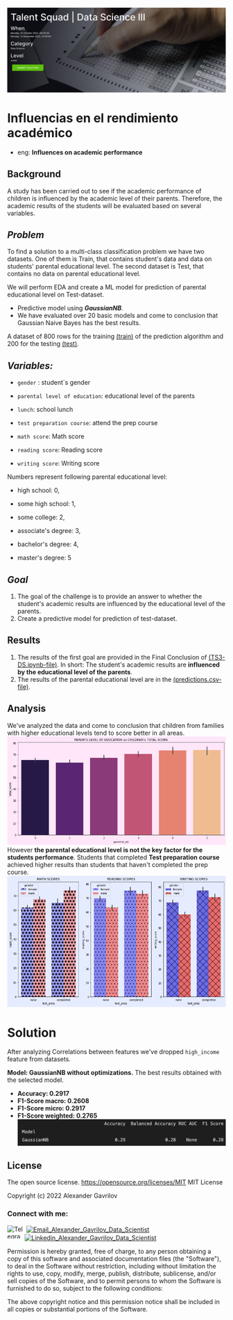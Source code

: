 ![alt text](https://github.com/GVRQ/TS3-DS/blob/main/images/nuwe.jpg?raw=true)
# Influencias en el rendimiento académico
* eng: **Influences on academic performance**

## Background
A study has been carried out to see if the academic performance of children is influenced by the academic level of their parents. Therefore, the academic results of the students will be evaluated based on several variables.


## *Problem*
To find a solution to a multi-class classification problem we have two datasets. One of them is Train, that contains student's data and data on students' parental educational level. The second dataset is Test, that contains no data on parental educational level.

We will perform EDA and create a ML model for prediction of parental educational level on Test-dataset.
-  Predictive model using ***GaussianNB***. 
- We have evaluated over 20 basic models and come to conclusion that Gaussian Naive Bayes has the best results.

A dataset of 800 rows for the training [(train)](https://challenges-asset-files.s3.us-east-2.amazonaws.com/Events/Talent+Squad+League/3rd_batch/data/train.csv) of the prediction algorithm and 200 for the testing [(test)](https://challenges-asset-files.s3.us-east-2.amazonaws.com/Events/Talent+Squad+League/3rd_batch/data/test.csv).

## *Variables:*
- `gender` : student`s gender

- `parental level of education`: educational level of the parents

- `lunch`: school lunch

- `test preparation course`: attend the prep course

- `math score`: Math score

- `reading score`: Reading score

- `writing score`: Writing score

Numbers represent following parental educational level:
- high school: 0,

- some high school: 1,

- some college: 2,

- associate's degree: 3,

- bachelor's degree: 4,

- master's degree: 5

## *Goal*
1. The goal of the challenge is to provide an answer to whether the student's academic results are influenced by the educational level of the parents. 
2. Create a predictive model for prediction of test-dataset.

## Results

1. The results of the first goal are provided in the Final Conclusion of [(TS3-DS.ipynb-file)](https://github.com/GVRQ/TS3-DS/blob/main/TS_DS3.ipynb). In short: The student's academic results are **influenced by the educational level of the parents**.
2. The results of the parental educational level are in the [(predictions.csv-file)](https://github.com/GVRQ/TS3-DS/blob/main/predictions.json).

## Analysis
We've analyzed the data and come to conclusion that children from families with higher educational levels tend to score better in all areas. 
![alt text](https://github.com/GVRQ/TS3-DS/blob/main/images/Parental_ed_values.png?raw=true)
However **the parental educational level is not the key factor for the students performance**. Students that completed **Test preparation course** achieved higher results than students that haven't completed the prep course.
![alt text](https://github.com/GVRQ/TS3-DS/blob/main/images/prep_course_vs_scores.png?raw=true)

# Solution
After analyzing Correlations between features we've dropped `high_income` feature from datasets.

**Model: GaussianNB without optimizations.**
The best results obtained with the selected model.

- **Accuracy: 0.2917**
- **F1-Score macro: 0.2608**
- **F1-Score micro: 0.2917**
- **F1-Score weighted: 0.2765**
![alt text](https://github.com/GVRQ/TS3-DS/blob/main/images/ML_results.png?raw=true)

## License
The open source license. https://opensource.org/licenses/MIT
MIT License

Copyright (c) 2022 Alexander Gavrilov

<h3 style="text-align: left;" align="left">Connect with me:</h3>
<p style="text-align: left;" align="left"><a href="https://t.me/gavrilov_se" target="blank"><img style="float: left;" src="https://www.svgrepo.com/show/349527/telegram.svg" alt="Telegram_Alexander_Gavrilov_Data_Scientist" width="40" height="30" align="center" /></a>&nbsp;<a href="mailto:alexander@gavrilov.se" target="blank"><img src="https://www.clipartmax.com/png/full/91-913506_computer-icons-email-address-clip-art-icon-email-vector-png.png" alt="Email_Alexander_Gavrilov_Data_Scientist" width="30" height="30" align="center" /></a>&nbsp; <a href="https://www.linkedin.com/in/GVRQ/" target="blank"><img src="https://upload.wikimedia.org/wikipedia/commons/thumb/8/81/LinkedIn_icon.svg/72px-LinkedIn_icon.svg.png" alt="Linkedin_Alexander_Gavrilov_Data_Scientist" width="30" height="30" align="center" /></a></p>

Permission is hereby granted, free of charge, to any person obtaining a copy
of this software and associated documentation files (the "Software"), to deal
in the Software without restriction, including without limitation the rights
to use, copy, modify, merge, publish, distribute, sublicense, and/or sell
copies of the Software, and to permit persons to whom the Software is
furnished to do so, subject to the following conditions:

The above copyright notice and this permission notice shall be included in all
copies or substantial portions of the Software.
